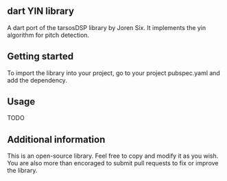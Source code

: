 ## dart YIN library

A dart port of the tarsosDSP library by Joren Six. It implements the yin algorithm for pitch detection. 

## Getting started

To import the library into your project, go to your project pubspec.yaml and add the dependency.

## Usage

TODO

## Additional information

This is an open-source library. Feel free to copy and modify it as you wish. You are also more than encoraged to submit pull requests to fix or improve the library.